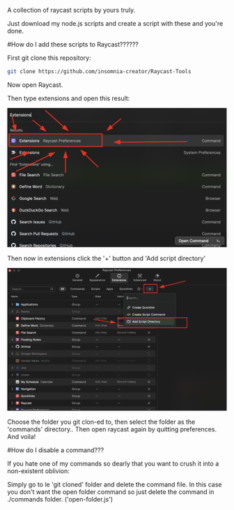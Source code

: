 A collection of raycast scripts by yours truly.


Just download my node.js scripts and create a script with these and you're done.


#How do I add these scripts to Raycast??????

First git clone this repository:

```zsh
git clone https://github.com/insomnia-creator/Raycast-Tools
```
Now open Raycast.

Then type extensions and open this result:


![screenshot of opening the thing](./screenshots/open_ext.png)


Then now in extensions click the '+' button and 'Add script directory'

![screenshot of extension tab](./screenshots/open_dir.png)

Choose the folder you git clon-ed to, then select the folder as the 'commands' directory.. Then open raycast again by quitting preferences. And voila! 



#How do I disable a command???


If you hate one of my commands so dearly that you want to crush it into a non-existent oblivion:

Simply go to le 'git cloned' folder and delete the command file. In this case you don't want the
open folder command so just delete the command in ./commands folder. ('open-folder.js')